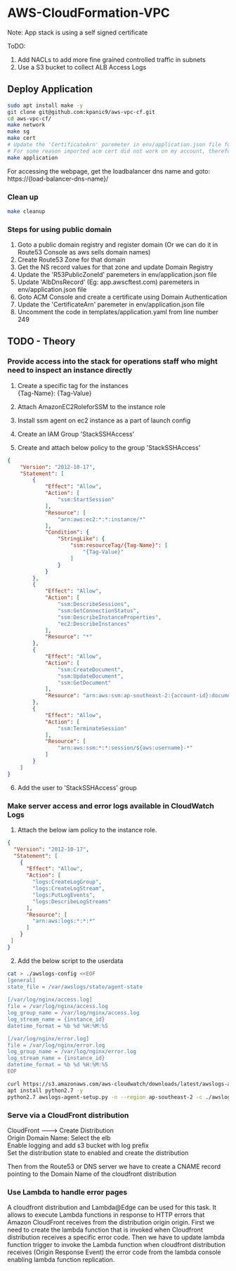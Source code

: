 # AWS-CloudFormation-VPC    
     
Note: App stack is using a self signed certificate   

ToDO:   
1. Add NACLs to add more fine grained controlled traffic in subnets
2. Use a S3 bucket to collect ALB Access Logs
     
     

## Deploy Application   
     
```bash    
sudo apt install make -y
git clone git@github.com:kpanic9/aws-vpc-cf.git
cd aws-vpc-cf/
make network
make sg
make cert
# Update the 'CertificateArn' paremeter in env/application.json file form the output of the above target
# For some reason imported acm cert did not work on my account, therefore I had to go with the iam server certificates
make application
```
     
For accessing the webpage, get the loadbalancer dns name and goto: https://{load-balancer-dns-name}/    
    
    
### Clean up    
     
```bash
make cleanup
```
   
    
    
### Steps for using public domain   
   
1. Goto a public domain registry and register domain (Or we can do it in Route53 Console as aws sells domain names)   
2. Create Route53 Zone for that domain   
3. Get the NS record values for that zone and update Domain Registry   
4. Update the 'R53PublicZoneId' paremeters in env/application.json file   
5. Update 'AlbDnsRecord' (Eg: app.awscftest.com) paremeters in env/application.json file     
6. Goto ACM Console and create a certificate using Domain Authentication   
7. Update the 'CertificateArn' paremeter in env/application.json file     
8. Uncomment the code in templates/application.yaml from line number 249    
       

    
     

     
     
     
     
      
## TODO - Theory    
   
   
### Provide access into the stack for operations staff who might need to inspect an instance directly  
    
1. Create a specific tag for the instances   
{Tag-Name}: {Tag-Value}     

2. Attach AmazonEC2RoleforSSM to the instance role   

3. Install ssm agent on ec2 instance as a part of launch config    

4. Create an IAM Group 'StackSSHAccess'    

5. Create and attach below policy to the group 'StackSSHAccess'    
```json
{
    "Version": "2012-10-17",
    "Statement": [
        {
            "Effect": "Allow",
            "Action": [
                "ssm:StartSession"
            ],
            "Resource": [
                "arn:aws:ec2:*:*:instance/*"
            ],
            "Condition": {
                "StringLike": {
                    "ssm:resourceTag/{Tag-Name}": [
                        "{Tag-Value}"
                    ]
                }
            }
        },
        {
            "Effect": "Allow",
            "Action": [
                "ssm:DescribeSessions",
                "ssm:GetConnectionStatus",
                "ssm:DescribeInstanceProperties",
                "ec2:DescribeInstances"
            ],
            "Resource": "*"
        },
        {
            "Effect": "Allow",
            "Action": [
                "ssm:CreateDocument",
                "ssm:UpdateDocument",
                "ssm:GetDocument"
            ],
            "Resource": "arn:aws:ssm:ap-southeast-2:{account-id}:document/SSM-SessionManagerRunShell"
        },
        {
            "Effect": "Allow",
            "Action": [
                "ssm:TerminateSession"
            ],
            "Resource": [
                "arn:aws:ssm:*:*:session/${aws:username}-*"
            ]
        }
    ]
}
```
    
6. Add the user to 'StackSSHAccess' group    
    
    
   
    
### Make server access and error logs available in CloudWatch Logs    
    
1. Attach the below iam policy to the instance role.   
```json
{
  "Version": "2012-10-17",
  "Statement": [
    {
      "Effect": "Allow",
      "Action": [
        "logs:CreateLogGroup",
        "logs:CreateLogStream",
        "logs:PutLogEvents",
        "logs:DescribeLogStreams"
      ],
      "Resource": [
        "arn:aws:logs:*:*:*"
      ]
    }
 ]
}
```
    
2. Add the below script to the userdata    
```bash
cat > ./awslogs-config <<EOF
[general]
state_file = /var/awslogs/state/agent-state
 
[/var/log/nginx/access.log]
file = /var/log/nginx/access.log
log_group_name = /var/log/nginx/access.log
log_stream_name = {instance_id}
datetime_format = %b %d %H:%M:%S

[/var/log/nginx/error.log]
file = /var/log/nginx/error.log
log_group_name = /var/log/nginx/error.log
log_stream_name = {instance_id}
datetime_format = %b %d %H:%M:%S
EOF

curl https://s3.amazonaws.com/aws-cloudwatch/downloads/latest/awslogs-agent-setup.py -O
apt install python2.7 -y
python2.7 awslogs-agent-setup.py -n --region ap-southeast-2 -c ./awslogs-config
```
    
    
    
    
### Serve via a CloudFront distribution   
    
CloudFront ---> Create Distribution   
Origin Domain Name: Select the elb   
Enable logging and add s3 bucket with log prefix   
Set the distribution state to enabled and create the distribution   

Then from the Route53 or DNS server we have to create a CNAME record pointing to the Domain Name of the cloudfront distribution   
   
   
   
   
   
### Use Lambda to handle error pages    
     
A cloudfront distribution and Lambda@Edge can be used for this task. It allows to execute Lambda functions in response to HTTP errors that Amazon CloudFront receives from the distribution origin origin.
First we need to create the lambda function that is invoked when Cloudfront distribution receives a specific error code.
Then we have to update lambda function trigger to invoke the Lambda function when cloudfront distribution receives (Origin Response Event) the error code from the lambda console enabling lambda function replication. 






